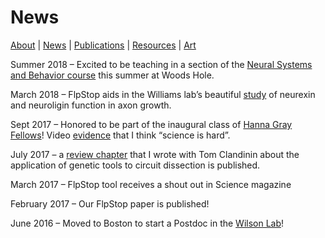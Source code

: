 # News

[About](https://evettita.github.io) | [News](https://evettita.github.io/news) | [Publications](https://evettita.github.io/publications) | [Resources](https://evettita.github.io/resources) | [Art](https://evettita.github.io/coverart)

Summer 2018  – Excited to be teaching in a section of the [Neural Systems and Behavior course](http://www.mbl.edu/education/courses/neural-systems-behavior/) this summer at Woods Hole.

March 2018  – FlpStop aids in the Williams lab’s beautiful [study](https://elifesciences.org/articles/31659) of neurexin and neuroligin function in axon growth.

Sept 2017 – Honored to be part of the inaugural class of [Hanna Gray Fellows](https://www.hhmi.org/news/hhmi-selects-15-hanna-gray-fellows-support-diversity-science#)! 
Video [evidence](https://www.youtube.com/watch?time_continue=2&v=lThCxILtl3w) that I think “science is hard”.

July 2017 – a [review chapter](https://link.springer.com/chapter/10.1007%2F978-3-319-57363-2_15) that I wrote with Tom Clandinin about the application of genetic tools to circuit dissection is published.

March 2017 – FlpStop tool receives a shout out in Science magazine

February 2017 – Our FlpStop paper is published!

June 2016 – Moved to Boston to start a Postdoc in the [Wilson 
Lab](https://wilson.hms.harvard.edu/)!
